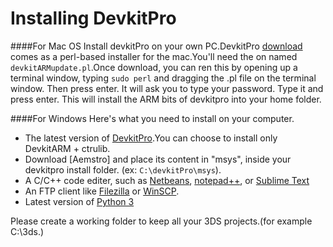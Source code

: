 Installing DevkitPro
=====================
####For Mac OS
Install devkitPro on your own PC.DevkitPro [download](http://) comes as a perl-based installer for the mac.You'll need the on named `devkitARMupdate.pl`.Once download, you can ren this by opening up a terminal window, typing `sudo perl` and dragging the .pl file on the terminal window. Then press enter. It will ask you to type your password. Type it and press enter. This will install the ARM bits of devkitpro into your home folder.

####For Windows
Here's what you need to install on your computer.

-  The latest version of [DevkitPro](http://).You can choose to install only DevkitARM + ctrulib.
-  Download [Aemstro] and place its content in "msys", inside your devkitpro install folder. (ex: `C:\devkitPro\msys`).
-  A C/C++ code editer, such as [Netbeans](), [notepad++](), or [Sublime Text]()
-  An FTP client like [Filezilla]() or [WinSCP]().
-  Latest version of [Python 3]()

Please create a working folder to keep all your 3DS projects.(for example C:\3ds.)